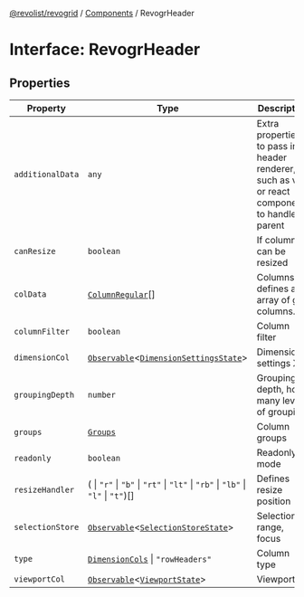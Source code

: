 [@revolist/revogrid](README.md) / [Components](Namespace.Components.md) / RevogrHeader

# Interface: RevogrHeader

## Properties

| Property | Type | Description | Defined in |
| ------ | ------ | ------ | ------ |
| `additionalData` | `any` | Extra properties to pass into header renderer, such as vue or react components to handle parent | [src/components.d.ts:463](https://github.com/revolist/revogrid/blob/9117a91ea8e0927df97ffd7fc238d04b4ddfdd05/src/components.d.ts#L463) |
| `canResize` | `boolean` | If columns can be resized | [src/components.d.ts:467](https://github.com/revolist/revogrid/blob/9117a91ea8e0927df97ffd7fc238d04b4ddfdd05/src/components.d.ts#L467) |
| `colData` | [`ColumnRegular`](Interface.ColumnRegular.md)[] | Columns - defines an array of grid columns. | [src/components.d.ts:471](https://github.com/revolist/revogrid/blob/9117a91ea8e0927df97ffd7fc238d04b4ddfdd05/src/components.d.ts#L471) |
| `columnFilter` | `boolean` | Column filter | [src/components.d.ts:475](https://github.com/revolist/revogrid/blob/9117a91ea8e0927df97ffd7fc238d04b4ddfdd05/src/components.d.ts#L475) |
| `dimensionCol` | [`Observable`](TypeAlias.Observable.md)\<[`DimensionSettingsState`](Interface.DimensionSettingsState.md)\> | Dimension settings X | [src/components.d.ts:479](https://github.com/revolist/revogrid/blob/9117a91ea8e0927df97ffd7fc238d04b4ddfdd05/src/components.d.ts#L479) |
| `groupingDepth` | `number` | Grouping depth, how many levels of grouping | [src/components.d.ts:483](https://github.com/revolist/revogrid/blob/9117a91ea8e0927df97ffd7fc238d04b4ddfdd05/src/components.d.ts#L483) |
| `groups` | [`Groups`](TypeAlias.Groups.md) | Column groups | [src/components.d.ts:487](https://github.com/revolist/revogrid/blob/9117a91ea8e0927df97ffd7fc238d04b4ddfdd05/src/components.d.ts#L487) |
| `readonly` | `boolean` | Readonly mode | [src/components.d.ts:491](https://github.com/revolist/revogrid/blob/9117a91ea8e0927df97ffd7fc238d04b4ddfdd05/src/components.d.ts#L491) |
| `resizeHandler` | ( \| `"r"` \| `"b"` \| `"rt"` \| `"lt"` \| `"rb"` \| `"lb"` \| `"l"` \| `"t"`)[] | Defines resize position | [src/components.d.ts:495](https://github.com/revolist/revogrid/blob/9117a91ea8e0927df97ffd7fc238d04b4ddfdd05/src/components.d.ts#L495) |
| `selectionStore` | [`Observable`](TypeAlias.Observable.md)\<[`SelectionStoreState`](TypeAlias.SelectionStoreState.md)\> | Selection, range, focus | [src/components.d.ts:499](https://github.com/revolist/revogrid/blob/9117a91ea8e0927df97ffd7fc238d04b4ddfdd05/src/components.d.ts#L499) |
| `type` | [`DimensionCols`](TypeAlias.DimensionCols.md) \| `"rowHeaders"` | Column type | [src/components.d.ts:503](https://github.com/revolist/revogrid/blob/9117a91ea8e0927df97ffd7fc238d04b4ddfdd05/src/components.d.ts#L503) |
| `viewportCol` | [`Observable`](TypeAlias.Observable.md)\<[`ViewportState`](Interface.ViewportState.md)\> | Viewport X | [src/components.d.ts:507](https://github.com/revolist/revogrid/blob/9117a91ea8e0927df97ffd7fc238d04b4ddfdd05/src/components.d.ts#L507) |
